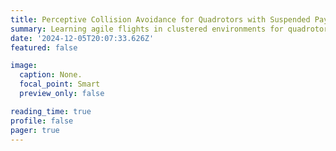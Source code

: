 ```yaml
---
title: Perceptive Collision Avoidance for Quadrotors with Suspended Payloads
summary: Learning agile flights in clustered environments for quadrotors with suspended payloads from pixel information using differentiable simulators
date: '2024-12-05T20:07:33.626Z'
featured: false

image:
  caption: None.
  focal_point: Smart
  preview_only: false

reading_time: true
profile: false
pager: true
---
```

